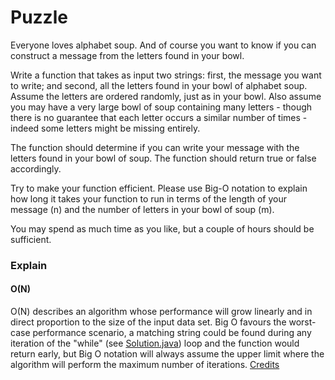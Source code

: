 # Puzzle

Everyone loves alphabet soup. And of course you want to know if you can construct a message from the letters found in your bowl.

Write a function that takes as input two strings: first, the message you want to write; and second, all the letters found in your bowl of alphabet soup. Assume the letters are ordered randomly, just as in your bowl. Also assume you may have a very large bowl of soup containing many letters - though there is no guarantee that each letter occurs a similar number of times - indeed some letters might be missing entirely.

The function should determine if you can write your message with the letters found in your bowl of soup. The function should return true or false accordingly.

 Try to make your function efficient. Please use Big-O notation to explain how long it takes your function to run in terms of the length of your message (n) and the number of letters in your bowl of soup (m). 

You may spend as much time as you like, but a couple of hours should be sufficient.


### Explain

#### O(N)

O(N) describes an algorithm whose performance will grow linearly and in direct proportion to the size of the input data set. Big O favours the worst-case performance scenario, a matching string could be found during any iteration of the "while" (see [Solution.java](/src/main/java/soup/letters/Solution.java)) loop and the function would return early, but Big O notation will always assume the upper limit where the algorithm will perform the maximum number of iterations.
[Credits](https://rob-bell.net/2009/06/a-beginners-guide-to-big-o-notation/)